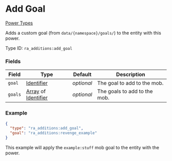 # Add Goal
[Power Types](../power_types.md)

Adds a custom goal (from `data/{namespace}/goals/`) to the entity with this power.

Type ID: `ra_additions:add_goal`
### Fields
 | Field | Type | Default | Description | 
|---|---|---|---|
 | `goal` | [Identifier](../data_types/identifier.md) | _optional_ | The goal to add to the mob. | 
 | `goals` | [Array](../data_types/array.md) of [Identifier](../data_types/identifier.md) | _optional_ | The goals to add to the mob. | 

### Example
```json
{
  "type": "ra_additions:add_goal",
  "goal": "ra_additions:revenge_example"
}
```
This example will apply the `example:stuff` mob goal to the entity with the power.

